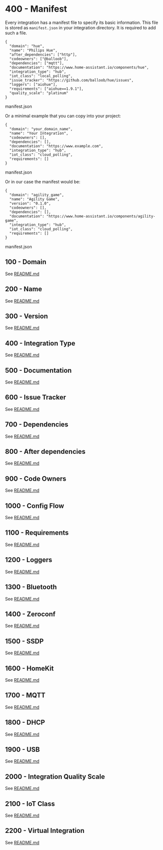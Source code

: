 # 400 - Manifest

Every integration has a manifest file to specify its basic information. This file is stored as ```manifest.json``` in your integration directory. It is required to add such a file.

```
{
  "domain": "hue",
  "name": "Philips Hue",
  "after_dependencies": ["http"],
  "codeowners": ["@balloob"],
  "dependencies": ["mqtt"],
  "documentation": "https://www.home-assistant.io/components/hue",
  "integration_type": "hub",
  "iot_class": "local_polling",
  "issue_tracker": "https://github.com/balloob/hue/issues",
  "loggers": ["aiohue"],
  "requirements": ["aiohue==1.9.1"],
  "quality_scale": "platinum"
}
```
manifest.json

Or a minimal example that you can copy into your project:

```
{
  "domain": "your_domain_name",
  "name": "Your Integration",
  "codeowners": [],
  "dependencies": [],
  "documentation": "https://www.example.com",
  "integration_type": "hub",
  "iot_class": "cloud_polling",
  "requirements": []
}
```
manifest.json

Or in our case the manifest would be:

```
{
  "domain": "agility_game",
  "name": "Agility Game",
  "version": "0.1.0",
  "codeowners": [],
  "dependencies": [],
  "documentation": "https://www.home-assistant.io/components/agility-game",
  "integration_type": "hub",
  "iot_class": "cloud_polling",
  "requirements": []
}
```
manifest.json

## 100 - Domain

See [README.md](./100/README.md)

## 200 - Name

See [README.md](./200/README.md)

## 300 - Version

See [README.md](./300/README.md)

## 400 - Integration Type

See [README.md](./400/README.md)

## 500 - Documentation

See [README.md](./500/README.md)

## 600 - Issue Tracker

See [README.md](./600/README.md)

## 700 - Dependencies

See [README.md](./700/README.md)

## 800 - After dependencies

See [README.md](./800/README.md)

## 900 - Code Owners

See [README.md](./900/README.md)

## 1000 - Config Flow

See [README.md](./1000/README.md)

## 1100 - Requirements

See [README.md](./1100/README.md)

## 1200 - Loggers

See [README.md](./1200/README.md)

## 1300 - Bluetooth

See [README.md](./1300/README.md)

## 1400 - Zeroconf

See [README.md](./1400/README.md)

## 1500 - SSDP

See [README.md](./1500/README.md)

## 1600 - HomeKit

See [README.md](./1600/README.md)

## 1700 - MQTT

See [README.md](./1700/README.md)

## 1800 - DHCP

See [README.md](./1800/README.md)

## 1900 - USB

See [README.md](./1900/README.md)

## 2000 - Integration Quality Scale

See [README.md](./2000/README.md)

## 2100 - IoT Class

See [README.md](./2100/README.md)

## 2200 - Virtual Integration

See [README.md](./2200/README.md)
